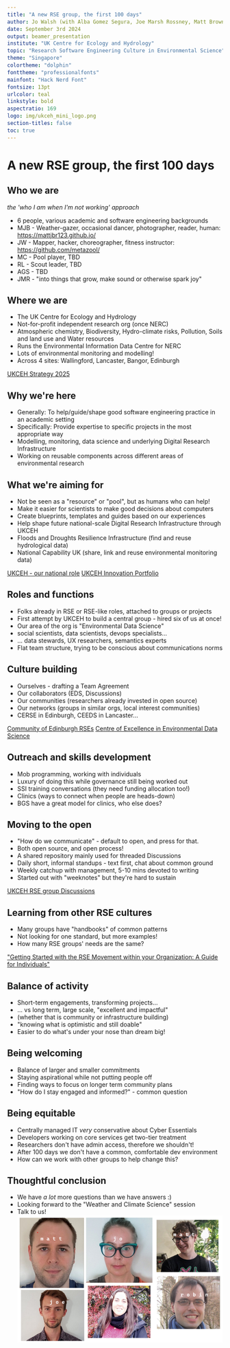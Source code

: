 ```yaml
---
title: "A new RSE group, the first 100 days"
author: Jo Walsh (with Alba Gomez Segura, Joe Marsh Rossney, Matt Brown, Matt Coole and Robin Long)
date: September 3rd 2024
output: beamer_presentation
institute: "UK Centre for Ecology and Hydrology"
topic: "Research Software Engineering Culture in Environmental Science"
theme: "Singapore"
colortheme: "dolphin"
fonttheme: "professionalfonts"
mainfont: "Hack Nerd Font"
fontsize: 13pt
urlcolor: teal
linkstyle: bold
aspectratio: 169
logo: img/ukceh_mini_logo.png
section-titles: false
toc: true
---
```



# A new RSE group, the first 100 days

## Who we are
_the 'who I am when I'm not working' approach_

* 6 people, various academic and software engineering backgrounds
* MJB - Weather-gazer, occasional dancer, photographer, reader, human: https://mattjbr123.github.io/
* JW - Mapper, hacker, choreographer, fitness instructor: https://github.com/metazool/ 
* MC - Pool player, TBD
* RL - Scout leader, TBD
* AGS - TBD
* JMR - "into things that grow, make sound or otherwise spark joy" 

## Where we are 

* The UK Centre for Ecology and Hydrology
* Not-for-profit independent research org (once NERC)
* Atmospheric chemistry, Biodiversity, Hydro-climate risks, Pollution, Soils and land use and Water resources 
* Runs the Environmental Information Data Centre for NERC
* Lots of environmental monitoring and modelling!
* Across 4 sites: Wallingford, Lancaster, Bangor, Edinburgh

[UKCEH Strategy 2025](https://www.ceh.ac.uk/sites/default/files/UKCEH-Strategy2025.pdf)

## Why we're here

* Generally: To help/guide/shape good software engineering practice in an academic setting
* Specifically: Provide expertise to specific projects in the most appropriate way
* Modelling, monitoring, data science and underlying Digital Research Infrastructure
* Working on reusable components across different areas of environmental research  

## What we're aiming for

* Not be seen as a "resource" or "pool", but as humans who can help!
* Make it easier for scientists to make good decisions about computers
* Create blueprints, templates and guides based on our experiences
* Help shape future national-scale Digital Research Infrastructure through UKCEH 
* Floods and Droughts Resilience Infrastructure (find and reuse hydrological data)
* National Capability UK (share, link and reuse environmental monitoring data)

[UKCEH - our national role](https://www.ceh.ac.uk/our-science/our-national-role)
[UKCEH Innovation Portfolio](https://www.ceh.ac.uk/our-science/innovation)

## Roles and functions

* Folks already in RSE or RSE-like roles, attached to groups or projects
* First attempt by UKCEH to build a central group - hired six of us at once!
* Our area of the org is "Environmental Data Science"
* social scientists, data scientists, devops specialists...  
* ... data stewards, UX researchers, semantics experts
* Flat team structure, trying to be conscious about communications norms 

## Culture building

* Ourselves - drafting a Team Agreement
* Our collaborators (EDS, Discussions)
* Our communities (researchers already invested in open source)
* Our networks (groups in similar orgs, local interest communities)
* CERSE in Edinburgh, CEEDS in Lancaster...

[Community of Edinburgh RSEs](https://cerse.github.io/)
[Centre of Excellence in Environmental Data Science](https://ceeds.ac.uk)

## Outreach and skills development

* Mob programming, working with individuals
* Luxury of doing this while governance still being worked out
* SSI training conversations (they need funding allocation too!)
* Clinics (ways to connect when people are heads-down)
* BGS have a great model for clinics, who else does?

## Moving to the open

* "How do we communicate" - default to open, and press for that.
* Both open source, and open process!
* A shared repository mainly used for threaded Discussions
* Daily short, informal standups - text first, chat about common ground
* Weekly catchup with management, 5-10 mins devoted to writing
* Started out with "weeknotes" but they're hard to sustain

[UKCEH RSE group Discussions](https://github.com/NERC-CEH/rse_group/discussions)

## Learning from other RSE cultures
* Many groups have "handbooks" of common patterns
* Not looking for one standard, but more examples!
* How many RSE groups' needs are the same? 

["Getting Started with the RSE Movement within your Organization: A Guide for Individuals"](https://zenodo.org/records/10436166)

## Balance of activity

* Short-term engagements, transforming projects...
* ... vs long term, large scale, "excellent and impactful" 
* (whether that is community or infrastructure building)
* "knowing what is optimistic and still doable"
* Easier to do what's under your nose than dream big!

## Being welcoming

* Balance of larger and smaller commitments
* Staying aspirational while not putting people off
* Finding ways to focus on longer term community plans 
* "How do I stay engaged and informed?" - common question

## Being equitable

* Centrally managed IT _very_ conservative about Cyber Essentials
* Developers working on core services get two-tier treatment 
* Researchers don't have admin access, therefore we shouldn't!
* After 100 days we don't have a common, comfortable dev environment
* How can we work with other groups to help change this?

## Thoughtful conclusion

* We have _a lot_ more questions than we have answers :)
* Looking forward to the "Weather and Climate Science" session
* Talk to us!
![Team headshots](img/team_headshots_crop.png)

